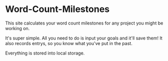 # Word-Count-Milestones

This site calculates your word count milestones for any project you might be working on.

It's super simple. All you need to do is input your goals and it'll save them! 
It also records entrys, so you know what you've put in the past.

Everything is stored into local storage.
